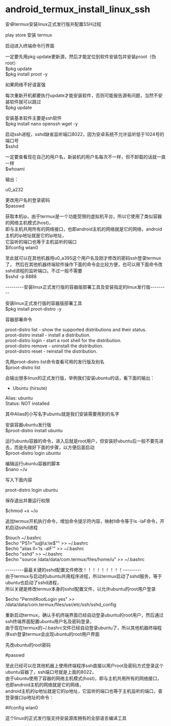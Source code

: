 # android_termux_install_linux_ssh
安卓termux安装linux正式发行版并配置SSH过程  
  
play store 安装 termux  
  
启动进入终端命令行界面  
  
一定要先用pkg update更新源，然后才能定位到软件安装包并安装proot（伪root）  
$pkg update  
$pkg install proot -y  
  
如果网络不好请富强  
  
每次重新开机都要执行update才能安装软件，否则可能报告源有问题，当然不安装软件就可以跳过  
$pkg update  
  
安装基本软件主要是ssh软件  
$pkg install nano openssh wget -y  
  
  
启动ssh进程，sshd缺省监听端口8022，因为安卓系统不允许监听低于1024号的端口号  
$sshd  
  
一定要查看现在自己的用户名，新装机的用户名每次不一样，但不卸载的话就一直一样  
$whoami  
  
输出：  
  
u0_a232  
  
更改用户名的登录密码  
$passwd  
  
获取本机ip，由于termux是一个功能受限的虚拟机平台，所以它使用了类似容器的网络主机模式(host)，  
即与主机共用所有的网络接口，也即android主机的网络就是它的网络，android主机的ip地址就是它的ip地址，  
它监听的端口也等于主机监听的端口   
$ifconfig wlan0  
  
  
至此就可以在其他机器用u0_a395这个用户名及刚才修改的密码ssh登录termux了，
然后在其他机器终端软件操作下面的命令会比较方便，也可以用下面命令改sshd进程的监听端口，不过一般不需要  
$sshd -p 8888  
  
  
---------安装linux正式发行版的容器版部署工具及安装指定的linux发行版---------  
  
安装linux正式发行版的容器版部署工具  
$pkg install proot-distro -y  
  
容器部署命令  
  
proot-distro list - show the supported distributions and their status.  
proot-distro install - install a distribution.  
proot-distro login - start a root shell for the distribution.  
proot-distro remove - uninstall the distribution.  
proot-distro reset - reinstall the distribution.  
  
先用proot-distro list命令查看可用的发行版及别名  
$proot-distro list  
  
会输出很多linux的正式发行版，举例我们安装ubuntu的话，看下面的输出：  
* Ubuntu (hirsute)  
  
Alias: ubuntu  
Status: NOT installed  
  
其中Alias的小写名字ubuntu就是我们安装需要用到的名字  
  
安装容器ubuntu发行版  
$proot-distro install ubuntu  
  
运行ubuntu容器的命令，进入后就是root用户，但安装好ubuntu后一般不要先进去，而是先做好下面的步骤，以方便后面启动  
$proot-distro login ubuntu  
  
编辑运行ubuntu容器的脚本  
$nano ~/u  
  
写入下面内容  
  
proot-distro login ubuntu  
  
保存退出并置运行权限  
  
$chmod +x ~/u  
  
追加termux开机执行命令，增加命令提示符内容，映射ll命令等于ls -laF命令，开机启动sshd进程  
  
$touch ~/.bashrc  
$echo "PS1=\"\u@\s:\w\$\"" >> ~/.bashrc  
$echo "alias ll='ls -alF'" >> ~/.bashrc  
$echo "sshd" >> ~/.bashrc  
$echo "source /data/data/com.termux/files/home/u" >> ~/.bashrc  
  
---------最最关键的sshd配置文件修改！！！！！！！！！---------  
由于termux与启动的ubuntu共用程序进程，所以termux启动了sshd服务，等于ubuntu也启动了sshd进程，  
所以关键是修改termux本身的sshd配置文件，以允许ubuntu的root用户登录  
  
$echo "PermitRootLogin yes" >> /data/data/com.termux/files/usr/etc/ssh/sshd_config  
  
  
重新启动termux，确认手机终端界面已经自动登录ubuntu的root用户，然后通过ssh终端界面配置ubuntu用户名及密码登录，  
由于现在termux的~/.bashrc文件已经自动登录ubuntu了，所以其他机器终端程序ssh登录termux会出现ubuntu的root用户界面  
  
先改ubuntu的root密码  
  
#passwd  
  
至此已经可以在其他机器上使用终端程序ssh直接以用户root及密码方式登录这个ubuntu容器了，ssh端口号就是上面的8022，  
由于ubuntu使用了容器的网络主机模式(host)，即与主机共用所有的网络接口，也即android主机的网络就是它的网络，  
android主机的ip地址就是它的ip地址，它监听的端口也等于主机监听的端口，查登录接口ip地址的命令：  
  
#ifconfig wlan0  
  
这个linux的正式发行版支持安装源库拥有的全部语言编译工具   
  
